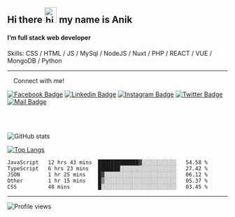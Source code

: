 ## Hi there <img src="https://user-images.githubusercontent.com/1303154/88677602-1635ba80-d120-11ea-84d8-d263ba5fc3c0.gif" width="28px" height="36" alt="hi"> my name is Anik

#### I’m full stack web developer

Skills:  CSS / HTML / JS / MySql / NodeJS / Nuxt / PHP / REACT / VUE / MongoDB / Python


---

&emsp;Connect with me!

<a href="https://www.facebook.com/anik.aritro" target="_blank">![Facebook Badge](https://img.shields.io/badge/Facebook-1877F2?style=for-the-badge&logo=facebook&logoColor=white)</a> [![Linkedin Badge](https://img.shields.io/badge/LinkedIn-0077B5?style=for-the-badge&logo=linkedin&logoColor=white)](https://www.linkedin.com/in/anik-hossain-dev) [![Instagram Badge](https://img.shields.io/badge/Instagram-E4405F?style=for-the-badge&logo=instagram&logoColor=white)](https://www.instagram.com/aritro.anik) [![Twitter Badge](https://img.shields.io/badge/Twitter-1DA1F2?style=for-the-badge&logo=twitter&logoColor=white)](https://twitter.com/AritroAnik) [![Mail Badge](https://img.shields.io/badge/Gmail-D14836?style=for-the-badge&logo=gmail&logoColor=white)](mailto:anik.wdev@gmail.com)

</br>
</br>


![GitHub stats](https://github-readme-stats.vercel.app/api?username=anik-hossain&show_icons=true&theme=monokai)

[![Top Langs](https://github-readme-stats.vercel.app/api/top-langs/?username=anik-hossain&layout=compact&theme=monokai)](https://github.com/anik-hossain)

<!--START_SECTION:waka-->

```text
JavaScript   12 hrs 43 mins  █████████████▓░░░░░░░░░░░   54.58 %
TypeScript   6 hrs 23 mins   ███████░░░░░░░░░░░░░░░░░░   27.42 %
JSON         1 hr 25 mins    █▓░░░░░░░░░░░░░░░░░░░░░░░   06.12 %
Other        1 hr 15 mins    █▒░░░░░░░░░░░░░░░░░░░░░░░   05.37 %
CSS          48 mins         █░░░░░░░░░░░░░░░░░░░░░░░░   03.45 %
```

<!--END_SECTION:waka-->
---

![Profile views](https://gpvc.arturio.dev/anik-hossain)  
